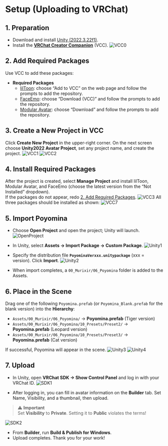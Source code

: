 # Setup (Uploading to VRChat)

## 1. Preparation
- Download and install [Unity (2022.3.22f1)](https://unity.com/download).
- Install the **[VRChat Creator Companion](https://unity.com/download)** (VCC).
  ![VCC0](../PoyominaManual_Pict/VCC0.png)

## 2. Add Required Packages
Use VCC to add these packages:
- **Required Packages**
  - [lilToon](https://lilxyzw.github.io/lilToon/): choose “Add to VCC” on the web page and follow the prompts to add the repository.
  - [FaceEmo](https://suzuryg.github.io/face-emo/): choose “Download (VCC)” and follow the prompts to add the repository.
  - [Modular Avatar](https://modular-avatar.nadena.dev/): choose “Download” and follow the prompts to add the repository.

## 3. Create a New Project in VCC
Click **Create New Project** in the upper-right corner. On the next screen choose **Unity2022 Avatar Project**, set any project name, and create the project.
![VCC1](../PoyominaManual_Pict/VCC1.png)
![VCC2](../PoyominaManual_Pict/VCC2.png)

## 4. Install Required Packages
After the project is created, select **Manage Project** and install lilToon, Modular Avatar, and FaceEmo (choose the latest version from the “Not Installed” dropdown).  
If the packages do not appear, redo [2. Add Required Packages](#_2-add-required-packages).
![VCC3](../PoyominaManual_Pict/VCC3.png)
All three packages should be installed as shown:
![VCC7](../PoyominaManual_Pict/VCC7.png)

## 5. Import Poyomina
- Choose **Open Project** and open the project; Unity will launch.
![OpenProject](../PoyominaManual_Pict/OpenProject.png)

- In Unity, select **Assets → Import Package → Custom Package**.
![Unity1](../PoyominaManual_Pict/Unity1.png)

- Specify the distribution file **`PoyominaVerxxx.unitypackage`** (xxx = version). Click **Import**.
![Unity2](../PoyominaManual_Pict/Unity2.png)

- When import completes, a `00_Murixir/06_Poyomina` folder is added to the Assets.

## 6. Place in the Scene
Drag one of the following `Poyomina.prefab` (or `Poyomina_Blank.prefab` for the blank version) into the **Hierarchy**:
- `Assets/00_Murixir/06_Poyomina/` → **Poyomina.prefab** (Tiger version)
- `Assets/00_Murixir/06_Poyomina/10_Presets/Preset2/` → **Poyomina.prefab** (Leopard version)
- `Assets/00_Murixir/06_Poyomina/10_Presets/Preset3/` → **Poyomina.prefab** (Cat version)

If successful, Poyomina will appear in the scene.
![Unity3](../PoyominaManual_Pict/Unity3.png)
![Unity4](../PoyominaManual_Pict/Unity4.png)

## 7. Upload
- In Unity, open **VRChat SDK → Show Control Panel** and log in with your VRChat ID.
![SDK1](../PoyominaManual_Pict/SDK1.png)

- After logging in, you can fill in avatar information on the **Builder** tab. Set Name, Visibility, and a thumbnail, then upload.

> ⚠️ **Important**  
> Set **Visibility** to **Private**. Setting it to **Public** violates the terms!

![SDK2](../PoyominaManual_Pict/SDK2.png)

- From **Builder**, run **Build & Publish for Windows**.
- Upload completes. Thank you for your work!
